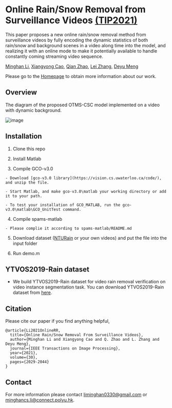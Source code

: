 # Online Rain/Snow Removal from Surveillance Videos [(TIP2021)](https://ieeexplore.ieee.org/abstract/document/9324987)

This paper proposes a new online rain/snow removal method from surveillance videos by fully encoding the dynamic statistics of both rain/snow and background scenes in a video along time into the model, and realizing it with an online mode to make it potentially available to handle constantly coming streaming video sequence. 

[Minghan Li](https://scholar.google.com/citations?user=LhdBgMAAAAAJ&hl=en&oi=ao),
[Xiangyong Cao](https://scholar.google.com/citations?user=IePM9RsAAAAJ&hl=en),
[Qian Zhao](https://scholar.google.com/citations?user=vM6yGTEAAAAJ&hl=en),
[Lei Zhang](https://scholar.google.com/citations?user=tAK5l1IAAAAJ&hl=en&oi=ao),
[Deyu Meng](https://scholar.google.com/citations?user=an6w-64AAAAJ&hl=en&oi=ao)

Please go to the [Homepage](https://sites.google.com/view/onlinetmscsc/) to obtain more information about our work.

## Overview
The diagram of the proposed OTMS-CSC model implemented on a video with dynamic background. 

![image](https://github.com/MinghanLi/OTMSCSC_matlab_2020/blob/master/figures/1_dynamic.png)

## Installation

  1. Clone this repo
  
  2. Install Matlab 
  
  3. Compile GCO-v3.0
     
    - Download [gco-v3.0 library](https://vision.cs.uwaterloo.ca/code/), and unzip the file.
     
    - Start Matlab, and make gco-v3.0\matlab your working directory or add it to your path.
    
    - To test your installation of GCO_MATLAB, run the gco-v3.0\matlab\GCO_UnitTest command.
  
  4. Compile spams-matlab
     
    - Please complie it according to spams-matlab/README.md
  
  5. Download dataset ([NTURain](https://github.com/zsyOAOA/S2VD) or your own videos) and put the file into the input folder
  
  6. Run demo.m

## YTVOS2019-Rain dataset
  - We build YTVOS2019-Rain dataset for video rain removal verification on video instance segmentation task. You can download YTVOS2019-Rain dataset from [here](https://drive.google.com/drive/folders/1ds-SGL___2GXiSN8HKJvlGJ60Q10QeW7?usp=sharing).

## Citation
  Please cite our paper if you find anything helpful,

```
@article{Li2021OnlineRR,
  title={Online Rain/Snow Removal From Surveillance Videos},
  author={Minghan Li and Xiangyong Cao and Q. Zhao and L. Zhang and Deyu Meng},
  journal={IEEE Transactions on Image Processing},
  year={2021},
  volume={30},
  pages={2029-2044}
}
```

## Contact
For more information please contact liminghan0330@gmail.com or minghancs.li@connect.polyu.hk.

